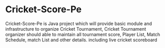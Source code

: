 # Cricket-Score-Pe
Cricket-Score-Pe is Java project which will provide basic module and infrastructure to organize Cricket Tournament,  Cricket Tournament organizer should able to maintain all tournament score, Player List, Match Schedule, match List and other details. including live cricket scoreboard 
